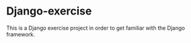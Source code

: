 # Django-exercise
This is a Django exercise project in order to get familiar with the Django framework.
